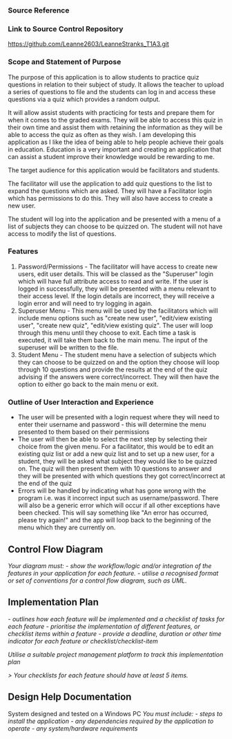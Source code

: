 ### Source Reference


### Link to Source Control Repository
https://github.com/Leanne2603/LeanneStranks_T1A3.git

### Scope and Statement of Purpose

The purpose of this application is to allow students to practice quiz questions in relation to their subject of study. It allows the teacher to upload a series of questions to file and the students can log in and access these questions via a quiz which provides a random output.

It will allow assist students with practicing for tests and prepare them for when it comes to the graded exams. They will be able to access this quiz in their own time and assist them with retaining the information as they will be able to access the quiz as often as they wish. I am developing this application as I like the idea of being able to help people achieve their goals in education. Education is a very important and creating an application that can assist a student improve their knowledge would be rewarding to me.

The target audience for this application would be facilitators and students.

The facilitator will use the application to add quiz questions to the list to expand the questions which are asked. They will have a Facilitator login which has permissions to do this. They will also have access to create a new user.

The student will log into the application and be presented with a menu of a list of subjects they can choose to be quizzed on. The student will not have access to modify the list of questions.

### Features

1. Password/Permissions - The facilitator will have access to create new users, edit user details. This will be classed as the "Superuser" login which will have full attribute access to read and write. If the user is logged in successfully, they will be presented with a menu relevant to their access level. If the login details are incorrect, they will receive a login error and will need to try logging in again.
2. Superuser Menu - This menu will be used by the facilitators which will include menu options such as "create new user", "edit/view existing user", "create new quiz", "edit/view existing quiz". The user will loop through this menu until they choose to exit. Each time a task is executed, it will take them back to the main menu. The input of the superuser will be written to the file.
3. Student Menu - The student menu have a selection of subjects which they can choose to be quizzed on and the option they choose will loop through 10 questions and provide the results at the end of the quiz advising if the answers were correct/incorrect. They will then have the option to either go back to the main menu or exit.

### Outline of User Interaction and Experience

- The user will be presented with a login request where they will need to enter their username and password - this will determine the menu presented to them based on their permissions 
- The user will then be able to select the next step by selecting their choice from the given menu. For a facilitator, this would be to edit an existing quiz list or add a new quiz list and to set up a new user, for a student, they will be asked what subject they would like to be quizzed on. The quiz will then present them with 10 questions to answer and they will be presented with which questions they got correct/incorrect at the end of the quiz
- Errors will be handled by indicating what has gone wrong with the program i.e. was it incorrect input such as username/password. There will also be a generic error which will occur if all other exceptions have been checked. This will say something like "An error has occurred, please try again!" and the app will loop back to the beginning of the menu which they are currently on.

## Control Flow Diagram

*Your diagram must:*
*- show the workflow/logic and/or integration of the features in your application for each feature.*
*- utilise a recognised format or set of conventions for a control flow diagram, such as UML.*

## Implementation Plan

*- outlines how each feature will be implemented and a checklist of tasks for each feature*
*- prioritise the implementation of different features, or checklist items within a feature*
*- provide a deadline, duration or other time indicator for each feature or checklist/checklist-item*

*Utilise a suitable project management platform to track this implementation plan*

*> Your checklists for each feature should have at least 5 items.*

## Design Help Documentation
System designed and tested on a Windows PC
*You must include:*
*- steps to install the application*
*- any dependencies required by the application to operate*
*- any system/hardware requirements*

